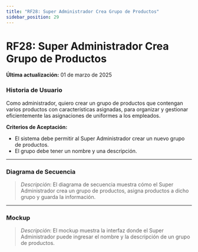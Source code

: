 ```yaml
---
title: "RF28: Super Administrador Crea Grupo de Productos"  
sidebar_position: 29
---
```


# RF28: Super Administrador Crea Grupo de Productos

**Última actualización:** 01 de marzo de 2025

### Historia de Usuario

Como administrador, quiero crear un grupo de productos que contengan varios productos con características asignadas, para organizar y gestionar eficientemente las asignaciones de uniformes a los empleados.

  **Criterios de Aceptación:**
  - El sistema debe permitir al Super Administrador crear un nuevo grupo de productos.
  - El grupo debe tener un nombre y una descripción.

---

### Diagrama de Secuencia

> *Descripción*: El diagrama de secuencia muestra cómo el Super Administrador crea un grupo de productos, asigna productos a dicho grupo y guarda la información.

---

### Mockup

> *Descripción*: El mockup muestra la interfaz donde el Super Administrador puede ingresar el nombre y la descripción de un grupo de productos.
